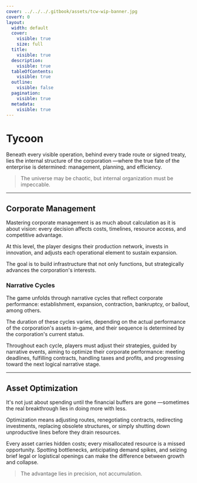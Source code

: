 ```yaml
---
cover: ../../../.gitbook/assets/tcw-wip-banner.jpg
coverY: 0
layout:
  width: default
  cover:
    visible: true
    size: full
  title:
    visible: true
  description:
    visible: true
  tableOfContents:
    visible: true
  outline:
    visible: false
  pagination:
    visible: true
  metadata:
    visible: true
---
```


# Tycoon

Beneath every visible operation, behind every trade route or signed treaty, lies the internal structure of the corporation  —where the true fate of the enterprise is determined: management, planning, and efficiency.

> The universe may be chaotic, but internal organization must be impeccable.

***

## Corporate Management

Mastering corporate management is as much about calculation as it is about vision: every decision affects costs, timelines, resource access, and competitive advantage.

At this level, the player designs their production network, invests in innovation, and adjusts each operational element to sustain expansion.

The goal is to build infrastructure that not only functions, but strategically advances the corporation's interests.

### Narrative Cycles

The game unfolds through narrative cycles that reflect corporate performance: establishment, expansion, contraction, bankruptcy, or bailout, among others.

The duration of these cycles varies, depending on the actual performance of the corporation's assets in-game, and their sequence is determined by the corporation's current status.

Throughout each cycle, players must adjust their strategies, guided by narrative events, aiming to optimize their corporate performance: meeting deadlines, fulfilling contracts, handling taxes and profits, and progressing toward the next logical narrative stage.

***

## Asset Optimization

It's not just about spending until the financial buffers are gone —sometimes the real breakthrough lies in doing more with less.

Optimization means adjusting routes, renegotiating contracts, redirecting investments, replacing obsolete structures, or simply shutting down unproductive lines before they drain resources.

Every asset carries hidden costs; every misallocated resource is a missed opportunity. Spotting bottlenecks, anticipating demand spikes, and seizing brief legal or logistical openings can make the difference between growth and collapse.

> The advantage lies in precision, not accumulation.
